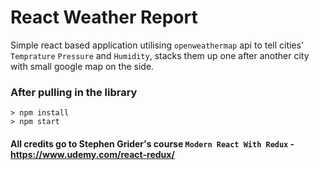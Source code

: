 # React Weather Report

Simple react based application utilising `openweathermap` api to tell cities' `Temprature` `Pressure` and `Humidity`, stacks them up one after another city with small google map on the side.

### After pulling in the library

```
> npm install
> npm start
```

#### All credits go to Stephen Grider's course `Modern React With Redux` - https://www.udemy.com/react-redux/

